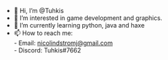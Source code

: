 - 👋 Hi, I’m @Tuhkis
- 👀 I’m interested in game development and graphics.
- 🌱 I’m currently learning python, java and haxe
- 📫 How to reach me: <br>
        - Email: nicolindstromj@gmail.com <br>
        - Discord: Tuhkis#7662 <br>

<!---
Tuhkis/Tuhkis is a ✨ special ✨ repository because its `README.md` (this file) appears on your GitHub profile.
You can click the Preview link to take a look at your changes.
--->
